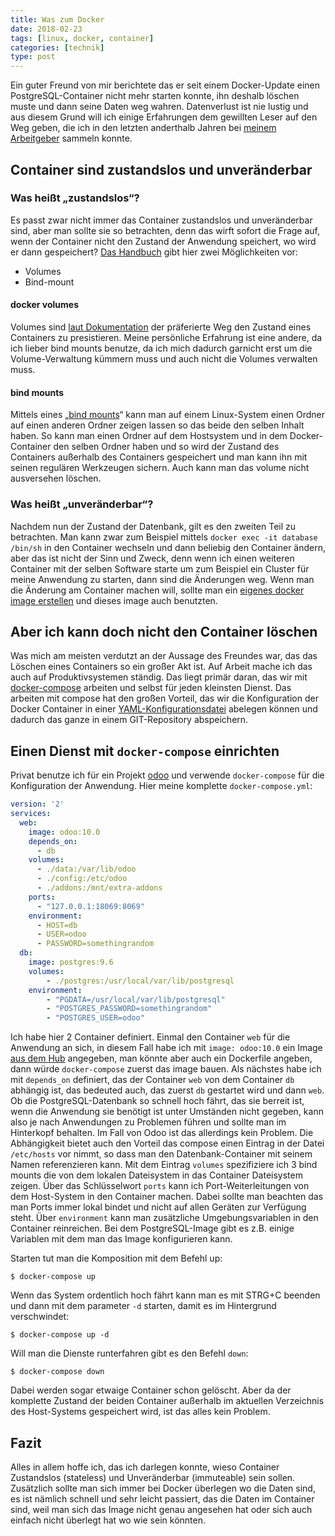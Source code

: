 ```yaml
---
title: Was zum Docker
date: 2018-02-23
tags: [linux, docker, container]
categories: [technik]
type: post
---
```


Ein guter Freund von mir berichtete das er seit einem Docker-Update einen PostgreSQL-Container nicht mehr starten konnte, ihn deshalb löschen muste und dann seine Daten weg wahren. Datenverlust ist nie lustig und aus diesem Grund will ich einige Erfahrungen dem gewillten Leser auf den Weg geben, die ich in den letzten anderthalb Jahren bei [meinem Arbeitgeber](http://www.flyacts.com) sammeln konnte.

## Container sind zustandslos und unveränderbar

### Was heißt „zustandslos“?

Es passt zwar nicht immer das Container zustandslos und unveränderbar sind, aber man sollte sie so betrachten, denn das wirft sofort die Frage auf, wenn der Container nicht den Zustand der Anwendung speichert, wo wird er dann gespeichert? [Das Handbuch](https://docs.docker.com/storage/) gibt hier zwei Möglichkeiten vor:

* Volumes
* Bind-mount

#### docker volumes

Volumes sind [laut Dokumentation](https://docs.docker.com/storage/volumes/) der präferierte Weg den Zustand eines Containers zu presistieren. Meine persönliche Erfahrung ist eine andere, da ich lieber bind mounts benutze, da ich mich dadurch garnicht erst um die Volume-Verwaltung kümmern muss und auch nicht die Volumes verwalten muss.

#### bind mounts

Mittels eines „[bind mounts](https://unix.stackexchange.com/questions/198590/what-is-a-bind-mount/198591#198591)“ kann man auf einem Linux-System einen Ordner auf einen anderen Ordner zeigen lassen so das beide den selben Inhalt haben. So kann man einen Ordner auf dem Hostsystem und in dem Docker-Container den selben Ordner haben und so wird der Zustand des Containers außerhalb des Containers gespeichert und man kann ihn mit seinen regulären Werkzeugen sichern. Auch kann man das volume nicht ausversehen löschen.

### Was heißt „unveränderbar“?

Nachdem nun der Zustand der Datenbank, gilt es den zweiten Teil zu betrachten. Man kann zwar zum Beispiel mittels `docker exec -it database /bin/sh` in den Container wechseln und dann beliebig den Container ändern, aber das ist nicht der Sinn und Zweck, denn wenn ich einen weiteren Container mit der selben Software starte um zum Beispiel ein Cluster für meine Anwendung zu starten, dann sind die Änderungen weg. Wenn man die Änderung am Container machen will, sollte man ein [eigenes docker image erstellen](https://docs.docker.com/engine/reference/builder/) und dieses image auch benutzten.

## Aber ich kann doch nicht den Container löschen

Was mich am meisten verdutzt an der Aussage des Freundes war, das das Löschen eines Containers so ein großer Akt ist. Auf Arbeit mache ich das auch auf Produktivsystemen ständig. Das liegt primär daran, das wir mit [docker-compose](https://docs.docker.com/compose/) arbeiten und selbst für jeden kleinsten Dienst. Das arbeiten mit compose hat den großen Vorteil, das wir die Konfiguration der Docker Container in einer [YAML-Konfigurationsdatei](https://de.wikipedia.org/wiki/YAML) abelegen können und dadurch das ganze in einem GIT-Repository abspeichern.

## Einen Dienst mit `docker-compose` einrichten

Privat benutze ich für ein Projekt [odoo](https://www.odoo.com/) und verwende `docker-compose` für die Konfiguration der Anwendung. Hier meine komplette `docker-compose.yml`:

```yaml
version: '2'
services:
  web:
    image: odoo:10.0
    depends_on:
      - db
    volumes:
      - ./data:/var/lib/odoo
      - ./config:/etc/odoo
      - ./addons:/mnt/extra-addons
    ports:
      - "127.0.0.1:18069:8069"
    environment:
      - HOST=db
      - USER=odoo
      - PASSWORD=somethingrandom
  db:
    image: postgres:9.6
    volumes:
        - ./postgres:/usr/local/var/lib/postgresql
    environment:
        - "PGDATA=/usr/local/var/lib/postgresql"
        - "POSTGRES_PASSWORD=somethingrandom"
        - "POSTGRES_USER=odoo"
```

Ich habe hier 2 Container definiert. Einmal den Container `web` für die Anwendung an sich, in diesem Fall habe ich mit `image: odoo:10.0` ein Image [aus dem Hub](https://hub.docker.com) angegeben, man könnte aber auch ein Dockerfile angeben, dann würde `docker-compose` zuerst das image bauen. Als nächstes habe ich mit `depends_on` definiert, das der Container `web` von dem Container `db` abhängig ist, das bedeuted auch, das zuerst `db` gestartet wird und dann `web`. Ob die PostgreSQL-Datenbank so schnell hoch fährt, das sie berreit ist, wenn die Anwendung sie benötigt ist unter Umständen nicht gegeben, kann also je nach Anwendungen zu Problemen führen und sollte man im Hinterkopf behalten. Im Fall von Odoo ist das allerdings kein Problem. Die Abhängigkeit bietet auch den Vorteil das compose einen Eintrag in der Datei `/etc/hosts` vor nimmt, so dass man den Datenbank-Container mit seinem Namen referenzieren kann. Mit dem Eintrag `volumes` spezifiziere ich 3 bind mounts die von dem lokalen Dateisystem in das Container Dateisystem zeigen. Über das Schlüsselwort `ports` kann ich Port-Weiterleitungen von dem Host-System in den Container machen. Dabei sollte man beachten das man Ports immer lokal bindet und nicht auf allen Geräten zur Verfügung steht. Über `environment` kann man zusätzliche Umgebungsvariablen in den Container reinreichen. Bei dem PostgreSQL-Image gibt es z.B. einige Variablen mit dem man das Image konfigurieren kann.

Starten tut man die Komposition mit dem Befehl up:

```shell
$ docker-compose up
```

Wenn das System ordentlich hoch fährt kann man es mit STRG+C beenden und dann mit dem parameter `-d` starten, damit es im Hintergrund verschwindet:

```shell
$ docker-compose up -d
```

Will man die Dienste runterfahren gibt es den Befehl `down`:

```shell
$ docker-compose down
```

Dabei werden sogar etwaige Container schon gelöscht. Aber da der komplette Zustand der beiden Container außerhalb im aktuellen Verzeichnis des Host-Systems gespeichert wird, ist das alles kein Problem.

## Fazit

Alles in allem hoffe ich, das ich darlegen konnte, wieso Container Zustandslos (stateless) und Unveränderbar (immuteable) sein sollen. Zusätzlich sollte man sich immer bei Docker überlegen wo die Daten sind, es ist nämlich schnell und sehr leicht passiert, das die Daten im Container sind, weil man sich das Image nicht genau angesehen hat oder sich auch einfach nicht überlegt hat wo wie sein könnten.